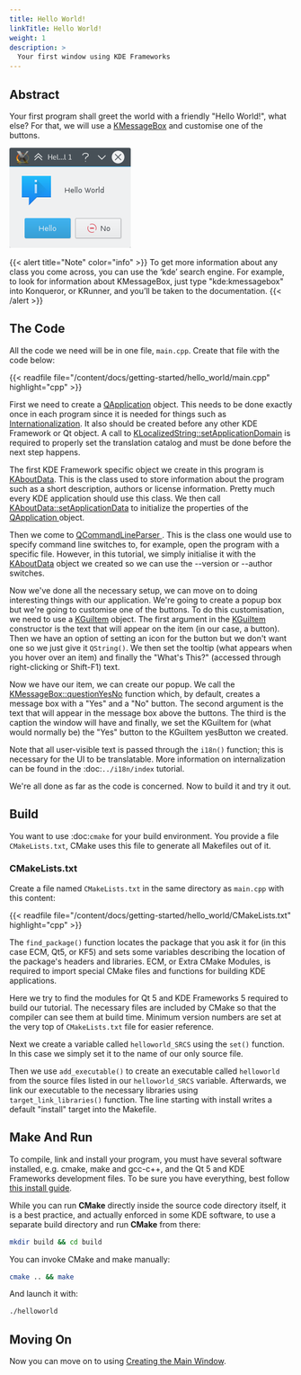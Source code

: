 ```yaml
---
title: Hello World!
linkTitle: Hello World!
weight: 1
description: >
  Your first window using KDE Frameworks
---
```


## Abstract

Your first program shall greet the world with a friendly "Hello World!", what else? For that, we will use a [KMessageBox](docs:kwidgetsaddons;KMessageBox) and customise one of the buttons. 

![](result.png)

{{< alert title="Note" color="info" >}}
To get more information about any class you come across, you can use the ‘kde’ search engine. For example, to look for information about KMessageBox, just type "kde:kmessagebox" into Konqueror, or KRunner, and you’ll be taken to the documentation.
{{< /alert >}}


## The Code

All the code we need will be in one file, `main.cpp`. Create that file with the code below: 

{{< readfile file="/content/docs/getting-started/hello_world/main.cpp" highlight="cpp" >}}

First we need to create a [QApplication](https://doc.qt.io/qt-5/qapplication.html) object. This needs to be done exactly once in each program since it is needed for things such as [Internationalization](../i18n/). It also should be created before any other KDE Framework or Qt object. A call to [KLocalizedString::setApplicationDomain](docs:ki18n;KLocalizedString::setApplicationDomain) is required to properly set the translation catalog and must be done before the next step happens.

The first KDE Framework specific object we create in this program is [KAboutData](docs:kcoreaddons;KAboutData). This is the class used to store information about the program such as a short description, authors or license information. Pretty much every KDE application should use this class. We then call [KAboutData::setApplicationData](docs:kcoreaddons;KAboutData::setApplicationData) to initialize the properties of the [QApplication ](https://doc.qt.io/qt-5/qapplication.html) object.

Then we come to [QCommandLineParser ](https://doc.qt.io/qt-5/qcommandlineparser.html). This is the class one would use to specify command line switches to, for example, open the program with a specific file. However, in this tutorial, we simply initialise it with the [KAboutData](docs:kcoreaddons;KAboutData) object we created so we can use the --version or --author switches.

Now we've done all the necessary setup, we can move on to doing interesting things with our application. We're going to create a popup box but we're going to customise one of the buttons. To do this customisation, we need to use a [KGuiItem](docs:kwidgetsaddons;KGuiItem) object. The first argument in the [KGuiItem](docs:kwidgetsaddons;KGuiItem) constructor is the text that will appear on the item (in our case, a button). Then we have an option of setting an icon for the button but we don't want one so we just give it `QString()`. We then set the tooltip (what appears when you hover over an item) and finally the "What's This?" (accessed through right-clicking or Shift-F1) text.

Now we have our item, we can create our popup. We call the [KMessageBox::questionYesNo](docs:kwidgetsaddons;KMessageBox::questionYesNo) function which, by default, creates a message box with a "Yes" and a "No" button. The second argument is the text that will appear in the message box above the buttons. The third is the caption the window will have and finally, we set the KGuiItem for (what would normally be) the "Yes" button to the KGuiItem yesButton we created.

Note that all user-visible text is passed through the `i18n()` function; this is necessary for the UI to be translatable. More information on internalization can be found in the :doc:`../i18n/index` tutorial. 

We're all done as far as the code is concerned. Now to build it and try it out.

## Build

You want to use :doc:`cmake` for your build environment. You provide a file `CMakeLists.txt`, CMake uses this file to generate all Makefiles out of it. 

### CMakeLists.txt

Create a file named `CMakeLists.txt` in the same directory as `main.cpp` with this content: 

{{< readfile file="/content/docs/getting-started/hello_world/CMakeLists.txt" highlight="cpp" >}}

The `find_package()` function locates the package that you ask it for (in this case ECM, Qt5, or KF5) and sets some variables describing the location of the package's headers and libraries. ECM, or Extra CMake Modules, is required to import special CMake files and functions for building KDE applications.

Here we try to find the modules for Qt 5 and KDE Frameworks 5 required to build our tutorial. The necessary files are included by CMake so that the compiler can see them at build time. Minimum version numbers are set at the very top of `CMakeLists.txt` file for easier reference.

Next we create a variable called `helloworld_SRCS` using the `set()` function. In this case we simply set it to the name of our only source file. 

Then we use `add_executable()` to create an executable called `helloworld` from the source files listed in our `helloworld_SRCS` variable. Afterwards, we link our executable to the necessary libraries using `target_link_libraries()` function. The line starting with install writes a default "install" target into the Makefile. 

Make And Run
------------

To compile, link and install your program, you must have several software installed, e.g. cmake, make and gcc-c++, and the Qt 5 and KDE Frameworks development files. To be sure you have everything, best follow [this install guide](https://community.kde.org/Get_Involved/development#One-time_setup:_your_development_environment).

While you can run **CMake** directly inside the source code directory itself, it is a best practice, and actually enforced in some KDE software, to use a separate build directory and run **CMake** from there: 

```bash
mkdir build && cd build
```

You can invoke CMake and make manually:

```bash
cmake .. && make
```

And launch it with: 

```bash
./helloworld
```
    
Moving On
---------

Now you can move on to using [Creating the Main Window](../main_window).
